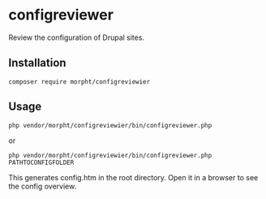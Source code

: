 # configreviewer

Review the configuration of Drupal sites.

## Installation

`composer require morpht/configreviewier`

## Usage

`php vendor/morpht/configreviewier/bin/configreviewer.php`

or

`php vendor/morpht/configreviewier/bin/configreviewer.php PATHTOCONFIGFOLDER`


This generates config.htm in the root directory. Open it in a browser to see the config overview.